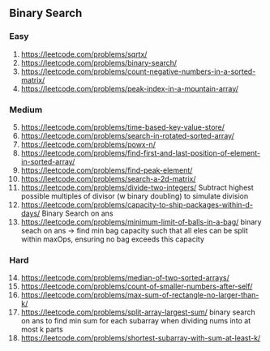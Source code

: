 ## Binary Search

### Easy

1. https://leetcode.com/problems/sqrtx/  
2. https://leetcode.com/problems/binary-search/  
3. https://leetcode.com/problems/count-negative-numbers-in-a-sorted-matrix/  
4. https://leetcode.com/problems/peak-index-in-a-mountain-array/  

### Medium

5. https://leetcode.com/problems/time-based-key-value-store/  
6. https://leetcode.com/problems/search-in-rotated-sorted-array/  
7. https://leetcode.com/problems/powx-n/  
8. https://leetcode.com/problems/find-first-and-last-position-of-element-in-sorted-array/  
9. https://leetcode.com/problems/find-peak-element/  
10. https://leetcode.com/problems/search-a-2d-matrix/  
11. https://leetcode.com/problems/divide-two-integers/ Subtract highest possible multiples of divisor (w binary doubling) to simulate division
12. https://leetcode.com/problems/capacity-to-ship-packages-within-d-days/ Binary Search on ans
13. https://leetcode.com/problems/minimum-limit-of-balls-in-a-bag/ binary seach on ans -> find min bag capacity such that all eles can be split within maxOps, ensuring no bag exceeds this capacity

### Hard

14. https://leetcode.com/problems/median-of-two-sorted-arrays/  
15. https://leetcode.com/problems/count-of-smaller-numbers-after-self/  
16. https://leetcode.com/problems/max-sum-of-rectangle-no-larger-than-k/  
17. https://leetcode.com/problems/split-array-largest-sum/ binary search on ans to find min sum for each subarray when dividing nums into at most k parts
18. https://leetcode.com/problems/shortest-subarray-with-sum-at-least-k/  
